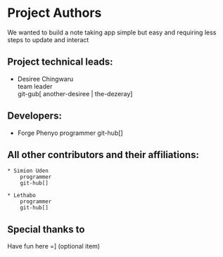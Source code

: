 Project Authors
===============

We wanted to build a note taking app simple but easy and requiring less steps to update and interact


## Project technical leads:

* Desiree Chingwaru  
    team leader  
    git-gub[ another-desiree | the-dezeray]


## Developers:

* Forge Phenyo
    programmer 
    git-hub[]


## All other contributors and their affiliations:


    * Simion Uden 
        programmer 
        git-hub[]
    
    * Lethabo 
        programmer 
        git-hub[]

## Special thanks to
Have fun here =] (optional item)
